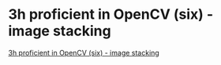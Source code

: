 # 3h proficient in OpenCV (six) - image stacking
[3h proficient in OpenCV (six) - image stacking](https://aiwithcloud.com/2022/09/15/3h_proficient_in_opencv_six___image_stacking/)